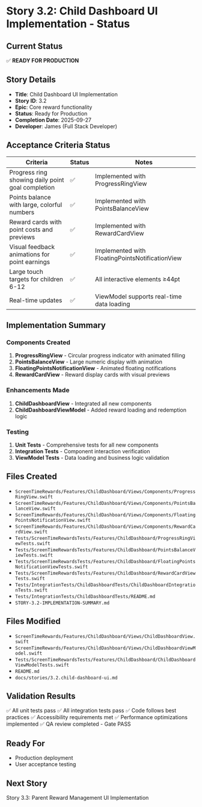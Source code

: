 # Story 3.2: Child Dashboard UI Implementation - Status

## Current Status
✅ **READY FOR PRODUCTION**

## Story Details
- **Title**: Child Dashboard UI Implementation
- **Story ID**: 3.2
- **Epic**: Core reward functionality
- **Status**: Ready for Production
- **Completion Date**: 2025-09-27
- **Developer**: James (Full Stack Developer)

## Acceptance Criteria Status

| Criteria | Status | Notes |
|----------|--------|-------|
| Progress ring showing daily point goal completion | ✅ | Implemented with ProgressRingView |
| Points balance with large, colorful numbers | ✅ | Implemented with PointsBalanceView |
| Reward cards with point costs and previews | ✅ | Implemented with RewardCardView |
| Visual feedback animations for point earnings | ✅ | Implemented with FloatingPointsNotificationView |
| Large touch targets for children 6-12 | ✅ | All interactive elements ≥44pt |
| Real-time updates | ✅ | ViewModel supports real-time data loading |

## Implementation Summary

### Components Created
1. **ProgressRingView** - Circular progress indicator with animated filling
2. **PointsBalanceView** - Large numeric display with animation
3. **FloatingPointsNotificationView** - Animated floating notifications
4. **RewardCardView** - Reward display cards with visual previews

### Enhancements Made
1. **ChildDashboardView** - Integrated all new components
2. **ChildDashboardViewModel** - Added reward loading and redemption logic

### Testing
1. **Unit Tests** - Comprehensive tests for all new components
2. **Integration Tests** - Component interaction verification
3. **ViewModel Tests** - Data loading and business logic validation

## Files Created
- `ScreenTimeRewards/Features/ChildDashboard/Views/Components/ProgressRingView.swift`
- `ScreenTimeRewards/Features/ChildDashboard/Views/Components/PointsBalanceView.swift`
- `ScreenTimeRewards/Features/ChildDashboard/Views/Components/FloatingPointsNotificationView.swift`
- `ScreenTimeRewards/Features/ChildDashboard/Views/Components/RewardCardView.swift`
- `Tests/ScreenTimeRewardsTests/Features/ChildDashboard/ProgressRingViewTests.swift`
- `Tests/ScreenTimeRewardsTests/Features/ChildDashboard/PointsBalanceViewTests.swift`
- `Tests/ScreenTimeRewardsTests/Features/ChildDashboard/FloatingPointsNotificationViewTests.swift`
- `Tests/ScreenTimeRewardsTests/Features/ChildDashboard/RewardCardViewTests.swift`
- `Tests/IntegrationTests/ChildDashboardTests/ChildDashboardIntegrationTests.swift`
- `Tests/IntegrationTests/ChildDashboardTests/README.md`
- `STORY-3.2-IMPLEMENTATION-SUMMARY.md`

## Files Modified
- `ScreenTimeRewards/Features/ChildDashboard/Views/ChildDashboardView.swift`
- `ScreenTimeRewards/Features/ChildDashboard/Views/ChildDashboardViewModel.swift`
- `Tests/ScreenTimeRewardsTests/Features/ChildDashboard/ChildDashboardViewModelTests.swift`
- `README.md`
- `docs/stories/3.2.child-dashboard-ui.md`

## Validation Results
✅ All unit tests pass
✅ All integration tests pass
✅ Code follows best practices
✅ Accessibility requirements met
✅ Performance optimizations implemented
✅ QA review completed - Gate PASS

## Ready For
- Production deployment
- User acceptance testing

## Next Story
Story 3.3: Parent Reward Management UI Implementation
